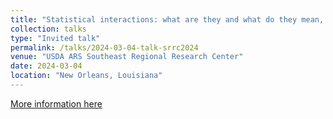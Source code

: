```yaml
---
title: "Statistical interactions: what are they and what do they mean, anyway?"
collection: talks
type: "Invited talk"
permalink: /talks/2024-03-04-talk-srrc2024
venue: "USDA ARS Southeast Regional Research Center"
date: 2024-03-04
location: "New Orleans, Louisiana"
---
```


[More information here](https://usda-ree-ars.github.io/SEAStats/talks/interpreting_interactions)

